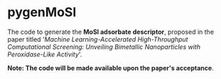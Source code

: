 # pygenMoSl
The code to generate the **MoSl adsorbate descriptor**, proposed in the paper titled '*Machine Learning-Accelerated High-Throughput Computational Screening: Unveiling Bimetallic Nanoparticles with Peroxidase-Like Activity*'.

**Note: The code will be made available upon the paper's acceptance**.
